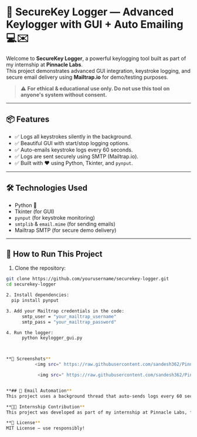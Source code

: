 # 🔐 SecureKey Logger — Advanced Keylogger with GUI + Auto Emailing 💻✉️

Welcome to **SecureKey Logger**, a powerful keylogging tool built as part of my internship at **Pinnacle Labs**.  
This project demonstrates advanced GUI integration, keystroke logging, and secure email delivery using **Mailtrap.io** for demo/testing purposes.

> ⚠️ **For ethical & educational use only. Do not use this tool on anyone's system without consent.**

---

## 📦 Features

- ✅ Logs all keystrokes silently in the background.
- ✅ Beautiful GUI with start/stop logging options.
- ✅ Auto-emails keystroke logs every 60 seconds.
- ✅ Logs are sent securely using SMTP (Mailtrap.io).
- ✅ Built with ❤️ using Python, Tkinter, and `pynput`.

---

## 🛠️ Technologies Used

- Python 🐍
- Tkinter (for GUI)
- `pynput` (for keystroke monitoring)
- `smtplib` & `email.mime` (for sending emails)
- Mailtrap SMTP (for secure demo delivery)

---

## 🚀 How to Run This Project

1. Clone the repository:

```bash
git clone https://github.com/yourusername/securekey-logger.git
cd securekey-logger

2. Install dependencies:
  pip install pynput

3. Add your Mailtrap credentials in the code:
      smtp_user = "your_mailtrap_username"
      smtp_pass = "your_mailtrap_password"

4. Run the logger:
      python keylogger_gui.py



**📸 Screenshots**
           <img src=" https://raw.githubusercontent.com/sandesh362/Pinnacle-labs---Cybersecurity--Intern/main/assests/Screenshot%2025-06-11 113912.png"  width= "500">

            <img src=" https://raw.githubusercontent.com/sandesh362/Pinnacle-labs---Cybersecurity--Intern/main/assests/Screenshot%2025-06-11 113926.png"  width= "500">


**## 📧 Email Automation**
This project uses a background thread that auto-sends logs every 60 seconds using smtplib. You can change the time interval in the auto_email_sender() function.

**👨‍💻 Internship Contribution**
This project was developed as part of my internship at Pinnacle Labs, focusing on real-world cybersecurity concepts.

**📜 License**
MIT License — use responsibly!





    
